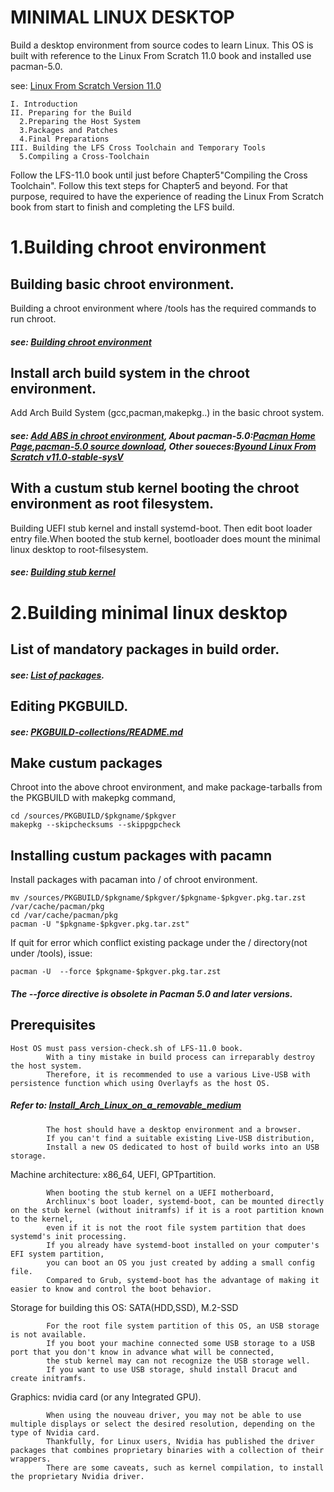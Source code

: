 # MINIMAL LINUX DESKTOP
Build a desktop environment from source codes to learn Linux. 
This OS is built with reference to the Linux From Scratch 11.0 book and installed use pacman-5.0. 

see: [Linux From Scratch Version 11.0](https://www.linuxfromscratch.org/lfs/view/stable/)

	I. Introduction
	II. Preparing for the Build
	  2.Preparing the Host System
	  3.Packages and Patches
	  4.Final Preparations
	III. Building the LFS Cross Toolchain and Temporary Tools
	  5.Compiling a Cross-Toolchain

Follow the LFS-11.0 book until just before Chapter5"Compiling the Cross Toolchain". 
Follow this text steps for Chapter5 and beyond.
For that purpose, required to have the experience of reading the Linux From Scratch book from start to finish and completing the LFS build. 

# 1.Building chroot environment

## Building basic chroot environment.
Building a chroot environment where /tools has the required commands to run chroot.
##### see: [Building chroot environment](Building%20chroot%20environment.md)

## Install arch build system in the chroot environment.
Add Arch Build System (gcc,pacman,makepkg..) in the basic chroot system. 
##### see: [Add ABS in chroot environment](Add%20ABS%20in%20chroot%20environment.md), About pacman-5.0:[Pacman Home Page](https://archlinux.org/pacman/),[pacman-5.0 source download](https://sources.archlinux.org/other/pacman/), Other soueces:[Byound Linux From Scratch v11.0-stable-sysV](https://www.linuxfromscratch.org/blfs/downloads/stable/BLFS-BOOK-11.0-nochunks.html)

## With a custum stub kernel booting the chroot environment as root filesystem.
Building UEFI stub kernel and install systemd-boot. Then edit boot loader entry file.When booted the stub kernel,
bootloader does mount the minimal linux desktop to root-filsesystem.
##### see: [Building stub kernel](Building%20stub%20kernel.md) 

# 2.Building minimal linux desktop

## List of mandatory packages in build order.
##### see: [List of packages](List%20of%20mandatory%20packages).

## Editing PKGBUILD.
##### see: [PKGBUILD-collections/README.md](PKGBUILD-collections/README.md)

## Make custum packages
Chroot into the above chroot environment, and make package-tarballs from the PKGBUILD with makepkg command,

    cd /sources/PKGBUILD/$pkgname/$pkgver
    makepkg --skipchecksums --skippgpcheck

## Installing custum packages with pacamn
Install packages with pacaman into / of chroot environment.

    mv /sources/PKGBUILD/$pkgname/$pkgver/$pkgname-$pkgver.pkg.tar.zst /var/cache/pacman/pkg
    cd /var/cache/pacman/pkg
    pacman -U "$pkgname-$pkgver.pkg.tar.zst"

If quit for error which conflict existing package under the / directory(not under /tools),  issue:

    pacman -U  --force $pkgname-$pkgver.pkg.tar.zst
##### The --force directive is obsolete in Pacman 5.0 and later versions. 
		
## Prerequisites

    Host OS must pass version-check.sh of LFS-11.0 book.
            With a tiny mistake in build process can irreparably destroy the host system.
            Therefore, it is recommended to use a various Live-USB with persistence function which using Overlayfs as the host OS.
##### Refer to: [Install_Arch_Linux_on_a_removable_medium](https://wiki.archlinux.org/title/Install_Arch_Linux_on_a_removable_medium)
            The host should have a desktop environment and a browser.
            If you can't find a suitable existing Live-USB distribution,
            Install a new OS dedicated to host of build works into an USB storage.

Machine architecture: x86_64, UEFI, GPTpartition.

            When booting the stub kernel on a UEFI motherboard,
            Archlinux's boot loader, systemd-boot, can be mounted directly on the stub kernel (without initramfs) if it is a root partition known to the kernel,
            even if it is not the root file system partition that does systemd's init processing.
            If you already have systemd-boot installed on your computer's EFI system partition,
            you can boot an OS you just created by adding a small config file.
            Compared to Grub, systemd-boot has the advantage of making it easier to know and control the boot behavior. 
    
Storage for building this OS: SATA(HDD,SSD), M.2-SSD

            For the root file system partition of this OS, an USB storage is not available.
            If you boot your machine connected some USB storage to a USB port that you don't know in advance what will be connected,
            the stub kernel may can not recognize the USB storage well. 
            If you want to use USB storage, shuld install Dracut and create initramfs.

Graphics: nvidia card (or any Integrated GPU).

            When using the nouveau driver, you may not be able to use multiple displays or select the desired resolution, depending on the type of Nvidia card.
            Thankfully, for Linux users, Nvidia has published the driver packages that combines proprietary binaries with a collection of their wrappers.
            There are some caveats, such as kernel compilation, to install the proprietary Nvidia driver. 
